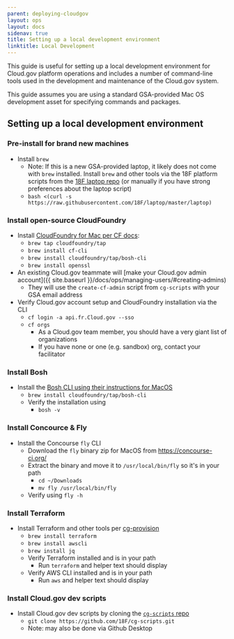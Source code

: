 ```yaml
---
parent: deploying-cloudgov
layout: ops
layout: docs
sidenav: true
title: Setting up a local development environment
linktitle: Local Development
---
```


This guide is useful for setting up a local development environment for Cloud.gov platform operations and includes a number of command-line tools used in the development and maintenance of the Cloud.gov system.

This guide assumes you are using a standard GSA-provided Mac OS development asset for specifying commands and packages.

## Setting up a local development environment

### Pre-install for brand new machines

- Install `brew`
  - Note: If this is a new GSA-provided laptop, it likely does not come with `brew` installed. Install `brew` and other tools via the 18F platform scripts from the [18F laptop repo](https://github.com/18F/laptop) (or manually if you have strong preferences about the laptop script)
  - `bash <(curl -s https://raw.githubusercontent.com/18F/laptop/master/laptop)`

### Install open-source CloudFoundry

- Install [CloudFoundry for Mac per CF docs](https://docs.cloudfoundry.org/cf-cli/install-go-cli.html#pkg-mac):
  - `brew tap cloudfoundry/tap`
  - `brew install cf-cli`
  - `brew install cloudfoundry/tap/bosh-cli`
  - `brew install openssl`
- An existing Cloud.gov teammate will [make your Cloud.gov admin account]({{ site.baseurl }}/docs/ops/managing-users/#creating-admins)
  - They will use the `create-cf-admin` script from `cg-scripts` with your GSA email address
- Verify Cloud.gov account setup and CloudFoundry installation via the CLI
  - `cf login -a api.fr.Cloud.gov --sso`
  - `cf orgs`
    - As a Cloud.gov team member, you should have a very giant list of organizations
    - If you have none or one (e.g. sandbox) org, contact your facilitator

### Install Bosh

- Install the [Bosh CLI using their instructions for MacOS](https://bosh.io/docs/cli-v2-install/#using-homebrew-on-macos)
  - `brew install cloudfoundry/tap/bosh-cli`
  - Verify the installation using
    - `bosh -v`

### Install Concource & Fly

- Install the Concourse `fly` CLI
  - Download the `fly` binary zip for MacOS from https://concourse-ci.org/
  - Extract the binary and move it to `/usr/local/bin/fly` so it's in your path
    - `cd ~/Downloads`
    - `mv fly /usr/local/bin/fly`
  - Verify using `fly -h`

### Install Terraform

- Install Terraform and other tools per [cg-provision](https://github.com/18F/cg-provision)
  - `brew install terraform`
  - `brew install awscli`
  - `brew install jq`
  - Verify Terraform installed and is in your path
    - Run `terraform` and helper text should display
  - Verify AWS CLI installed and is in your path
    - Run `aws` and helper text should display

### Install Cloud.gov dev scripts

- Install Cloud.gov dev scripts by cloning the [`cg-scripts` repo](https://github.com/18F/cg-scripts/)
  - `git clone https://github.com/18F/cg-scripts.git`
  - Note: may also be done via Github Desktop

